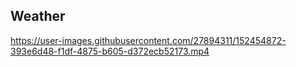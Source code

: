 ## Weather
https://user-images.githubusercontent.com/27894311/152454872-393e6d48-f1df-4875-b605-d372ecb52173.mp4
